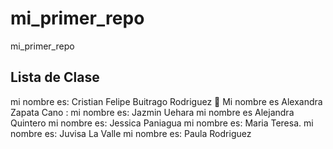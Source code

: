 # mi_primer_repo

mi_primer_repo

## Lista de Clase

mi nombre es: Cristian Felipe Buitrago Rodriguez 🤔
Mi nombre es Alexandra Zapata Cano :
mi nombre es: Jazmin Uehara
mi nombre es Alejandra Quintero 
mi nombre es: Jessica Paniagua 
mi nombre es: Maria Teresa.
mi nombre es: Juvisa La Valle
mi nombre es: Paula Rodriguez

